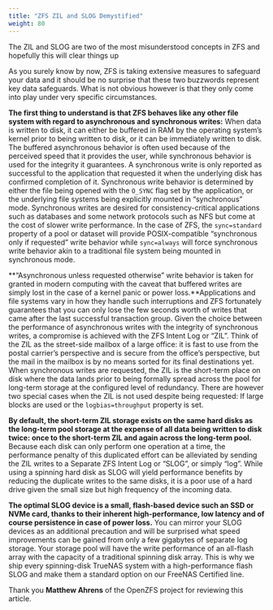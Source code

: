 ```yaml
---
title: "ZFS ZIL and SLOG Demystified"
weight: 80
---
```


The ZIL and SLOG are two of the most misunderstood concepts in ZFS and hopefully this will clear things up

As you surely know by now, ZFS is taking extensive measures to safeguard your data and it should be no surprise that these two buzzwords represent key data safeguards. What is not obvious however is that they only come into play under very specific circumstances.

**The first thing to understand is that ZFS behaves like any other file system with regard to asynchronous and synchronous writes:** When data is written to disk, it can either be buffered in RAM by the operating system’s kernel prior to being written to disk, or it can be immediately written to disk. The buffered asynchronous behavior is often used because of the perceived speed that it provides the user, while synchronous behavior is used for the integrity it guarantees. A synchronous write is only reported as successful to the application that requested it when the underlying disk has confirmed completion of it. Synchronous write behavior is determined by either the file being opened with the `O_SYNC` flag set by the application, or the underlying file systems being explicitly mounted in “synchronous” mode. Synchronous writes are desired for consistency-critical applications such as databases and some network protocols such as NFS but come at the cost of slower write performance. In the case of ZFS, the `sync=standard` property of a pool or dataset will provide POSIX-compatible “synchronous only if requested” write behavior while `sync=always` will force synchronous write behavior akin to a traditional file system being mounted in synchronous mode.

**“Asynchronous unless requested otherwise” write behavior is taken for granted in modern computing with the caveat that buffered writes are simply lost in the case of a kernel panic or power loss.**Applications and file systems vary in how they handle such interruptions and ZFS fortunately guarantees that you can only lose the few seconds worth of writes that came after the last successful transaction group. Given the choice between the performance of asynchronous writes with the integrity of synchronous writes, a compromise is achieved with the ZFS Intent Log or “ZIL”. Think of the ZIL as the street-side mailbox of a large office: it is fast to use from the postal carrier’s perspective and is secure from the office’s perspective, but the mail in the mailbox is by no means sorted for its final destinations yet. When synchronous writes are requested, the ZIL is the short-term place on disk where the data lands prior to being formally spread across the pool for long-term storage at the configured level of redundancy. There are however two special cases when the ZIL is not used despite being requested: If large blocks are used or the `logbias=throughput` property is set.

**By default, the short-term ZIL storage exists on the same hard disks as the long-term pool storage at the expense of all data being written to disk twice: once to the short-term ZIL and again across the long-term pool.** Because each disk can only perform one operation at a time, the performance penalty of this duplicated effort can be alleviated by sending the ZIL writes to a Separate ZFS Intent Log or “SLOG”, or simply “log”. While using a spinning hard disk as SLOG will yield performance benefits by reducing the duplicate writes to the same disks, it is a poor use of a hard drive given the small size but high frequency of the incoming data.

**The optimal SLOG device is a small, flash-based device such an SSD or NVMe card, thanks to their inherent high-performance, low latency and of course persistence in case of power loss.** You can mirror your SLOG devices as an additional precaution and will be surprised what speed improvements can be gained from only a few gigabytes of separate log storage. Your storage pool will have the write performance of an all-flash array with the capacity of a traditional spinning disk array. This is why we ship every spinning-disk TrueNAS system with a high-performance flash SLOG and make them a standard option on our FreeNAS Certified line.

Thank you **Matthew Ahrens** of the OpenZFS project for reviewing this article.
